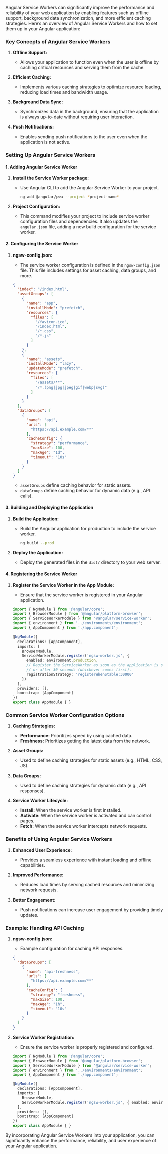 Angular Service Workers can significantly improve the performance and reliability of your web application by enabling features such as offline support, background data synchronization, and more efficient caching strategies. Here’s an overview of Angular Service Workers and how to set them up in your Angular application:

### Key Concepts of Angular Service Workers

1. **Offline Support:**
   - Allows your application to function even when the user is offline by caching critical resources and serving them from the cache.

2. **Efficient Caching:**
   - Implements various caching strategies to optimize resource loading, reducing load times and bandwidth usage.

3. **Background Data Sync:**
   - Synchronizes data in the background, ensuring that the application is always up-to-date without requiring user interaction.

4. **Push Notifications:**
   - Enables sending push notifications to the user even when the application is not active.

### Setting Up Angular Service Workers

#### 1. Adding Angular Service Worker

1. **Install the Service Worker package:**
   - Use Angular CLI to add the Angular Service Worker to your project.
     ```sh
     ng add @angular/pwa --project *project-name*
     ```

2. **Project Configuration:**
   - This command modifies your project to include service worker configuration files and dependencies. It also updates the `angular.json` file, adding a new build configuration for the service worker.

#### 2. Configuring the Service Worker

1. **ngsw-config.json:**
   - The service worker configuration is defined in the `ngsw-config.json` file. This file includes settings for asset caching, data groups, and more.

   ```json
   {
     "index": "/index.html",
     "assetGroups": [
       {
         "name": "app",
         "installMode": "prefetch",
         "resources": {
           "files": [
             "/favicon.ico",
             "/index.html",
             "/*.css",
             "/*.js"
           ]
         }
       },
       {
         "name": "assets",
         "installMode": "lazy",
         "updateMode": "prefetch",
         "resources": {
           "files": [
             "/assets/**",
             "/*.(png|jpg|jpeg|gif|webp|svg)"
           ]
         }
       }
     ],
     "dataGroups": [
       {
         "name": "api",
         "urls": [
           "https://api.example.com/**"
         ],
         "cacheConfig": {
           "strategy": "performance",
           "maxSize": 100,
           "maxAge": "1d",
           "timeout": "10s"
         }
       }
     ]
   }
   ```

   - `assetGroups` define caching behavior for static assets.
   - `dataGroups` define caching behavior for dynamic data (e.g., API calls).

#### 3. Building and Deploying the Application

1. **Build the Application:**
   - Build the Angular application for production to include the service worker.
     ```sh
     ng build --prod
     ```

2. **Deploy the Application:**
   - Deploy the generated files in the `dist/` directory to your web server.

#### 4. Registering the Service Worker

1. **Register the Service Worker in the App Module:**
   - Ensure that the service worker is registered in your Angular application.

   ```typescript
   import { NgModule } from '@angular/core';
   import { BrowserModule } from '@angular/platform-browser';
   import { ServiceWorkerModule } from '@angular/service-worker';
   import { environment } from '../environments/environment';
   import { AppComponent } from './app.component';

   @NgModule({
     declarations: [AppComponent],
     imports: [
       BrowserModule,
       ServiceWorkerModule.register('ngsw-worker.js', {
         enabled: environment.production,
         // Register the ServiceWorker as soon as the application is stable
         // or after 30 seconds (whichever comes first).
         registrationStrategy: 'registerWhenStable:30000'
       })
     ],
     providers: [],
     bootstrap: [AppComponent]
   })
   export class AppModule { }
   ```

### Common Service Worker Configuration Options

1. **Caching Strategies:**
   - **Performance:** Prioritizes speed by using cached data.
   - **Freshness:** Prioritizes getting the latest data from the network.

2. **Asset Groups:**
   - Used to define caching strategies for static assets (e.g., HTML, CSS, JS).

3. **Data Groups:**
   - Used to define caching strategies for dynamic data (e.g., API responses).

4. **Service Worker Lifecycle:**
   - **Install:** When the service worker is first installed.
   - **Activate:** When the service worker is activated and can control pages.
   - **Fetch:** When the service worker intercepts network requests.

### Benefits of Using Angular Service Workers

1. **Enhanced User Experience:**
   - Provides a seamless experience with instant loading and offline capabilities.

2. **Improved Performance:**
   - Reduces load times by serving cached resources and minimizing network requests.

3. **Better Engagement:**
   - Push notifications can increase user engagement by providing timely updates.

### Example: Handling API Caching

1. **ngsw-config.json:**
   - Example configuration for caching API responses.

   ```json
   {
     "dataGroups": [
       {
         "name": "api-freshness",
         "urls": [
           "https://api.example.com/**"
         ],
         "cacheConfig": {
           "strategy": "freshness",
           "maxSize": 100,
           "maxAge": "1h",
           "timeout": "10s"
         }
       }
     ]
   }
   ```

2. **Service Worker Registration:**
   - Ensure the service worker is properly registered and configured.

   ```typescript
   import { NgModule } from '@angular/core';
   import { BrowserModule } from '@angular/platform-browser';
   import { ServiceWorkerModule } from '@angular/service-worker';
   import { environment } from '../environments/environment';
   import { AppComponent } from './app.component';

   @NgModule({
     declarations: [AppComponent],
     imports: [
       BrowserModule,
       ServiceWorkerModule.register('ngsw-worker.js', { enabled: environment.production })
     ],
     providers: [],
     bootstrap: [AppComponent]
   })
   export class AppModule { }
   ```

By incorporating Angular Service Workers into your application, you can significantly enhance the performance, reliability, and user experience of your Angular application.
